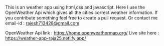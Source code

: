 This is an weather app using html,css and javascript. Here I use the OpenWeather Api which gives all the cities correct weather information.
If you contribute something feel free to create a pull request.
Or contact me email-id : rajesh713428@gmail.com

OpenWeather Api link : https://home.openweathermap.org/
Live site here : https://weather-app-raja25.netlify.app/